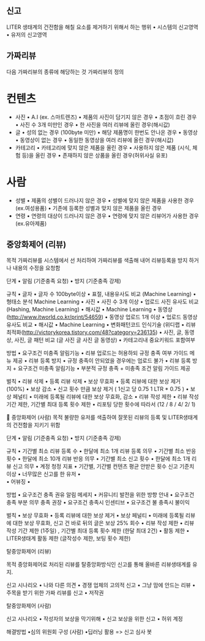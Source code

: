 ## 신고
LITER 생태계의 건전함을 해칠 요소를 제거하기 위해서 하는 행위
• 시스템의 신고영역
• 유저의 신고영역

## 가짜리뷰
다음 가짜리뷰의 종류에 해당하는 것
가짜리뷰의 정의
# 컨텐츠 
 - 사진
  • A.I (ex. 스마트렌즈)
  • 제품의 사진이 담기지 않은 경우
  • 초점이 흐린 경우
  • 사진 수 3개 미만인 경우
  • 한 사진을 여러 리뷰에 올린 경우(해시값)
 - 글
  • 성의 없는 경우 (100byte 미만)
  • 해당 제품명이 한번도 안나온 경우
  • 동영상
  • 동영상이 없는 경우
  • 동일한 동영상을 여러 리뷰에 올린 경우(해시값)
 - 카테고리
  • 카테고리에 맞지 않은 제품을 올린 경우
  • 사용하지 않은 제품 (시식, 체험 등)을 올린 경우
  • 존재하지 않은 상품을 올린 경우(허위사실 유포)

# 사람
 - 성별
  • 제품의 성별이 드러나지 않은 경우
  • 성별에 맞지 않은 제품을 사용한 경우(ex.여성용품)
  • 기존에 등록한 성별과 맞지 않은 제품을 올린 경우
 - 연령
  • 연령의 대상이 드러나지 않은 경우
  • 연령에 맞지 않은 리뷰어가 사용한 경우(ex.유아제품)


## 중앙화제어 (리뷰)

목적
가짜리뷰를 시스템에서 선 처리하여 가짜리뷰를 색출해 내어 리뷰등록을 방지 하거나 내용의 수정을 요청함

단계
	•	알림 (기준충족 요청)
	•	방지 (기준충족 강제) 

규칙
	•	글자 
	•	글자 수 100byte이상
	•	표절, 내용유사도 비교 (Machine Learning)
	•	형태소 분석 Machine Learning 
	•	사진 
	•	사진 수 3개 이상
	•	업로드 사진 유사도 비교 (Hashing, Machine Learning)
	•	해시값
	•	Machine Learning
	•	동영상(http://www.itworld.co.kr/print/54659)
	•	동영상 업로드 1개 이상
	•	업로드 동영상 유사도 비교
	•	해시값
	•	Machine Learning
	•	변화패턴코드 인식기술 (위디랩
	•	리뷰 최적화(http://victorykorea.tistory.com/48?category=236135)
	•	사진, 글, 동영상, 사진, 글 패턴 비교 (글 사진 글 사진 글 동영상)
	•	카테고리내 중요키워드 포함여부

방법
	•	요구조건 미충족 알림기능
	•	리뷰 업로드는 허용하되 규정 충족 여부 가이드 메뉴 제공
	•	리뷰 등록 방지
	•	규정 충족이 안되었을 경우에는 업로드 불가
	•	리뷰 등록 방지 + 요구조건 미충족 알림기능
	•	부분적 규정 충족 + 미충족 조건 알림 가이드 제공

벌칙
	•	리뷰 삭제
	•	등록 리뷰 삭제
	•	보상 무효화
	•	등록 리뷰에 대한 보상 제거 (100%)
	•	보상 감소
	•	신고 횟수 만큼 보상 제거 ( 1신고 당 0.75     1 LTR * 0.75 )
	•	보상 페널티
	•	미래에 등록될 리뷰에 대한 보상 무효화, 감소
	•	리뷰 작성 제한
	•	리뷰 작성 기간 제한, 기간별 최대 등록 횟수 제한 
	•	리포팅 당한 횟수에 따라서 (12 / 8 / 4/ 2/ 1)


중앙화제어 (사람)
목적
불량한 유저를 색출하여 잘못된 리뷰의 등록 및 LITER생태계의 건전함을 지키기 위함

단계
	•	알림 (기준충족 요청)
	•	방지 (기준충족 강제) 

규칙
	•	기간별 최소 리뷰 등록 수 
	•	한달에 최소 1개 리뷰 등록 의무 
	•	기간별 최소 반응 횟수
	•	한달에 최소 10개 리뷰 반응 의무
	•	기간별 최소 신고 횟수
	•	한달에 최소 1개 리뷰 신고 의무
	•	계정 청정 지표
	•	기간별, 기간별 컨텐츠 평균 안받은 횟수 신고 기준치 이상
	•	너무많은 신고를 한 유저
	•	
	•	어뷰징
	•	

방법
	•	요구조건 충족 권유 알림 메세지
	•	커뮤니티 발전을 위한 방향 안내
	•	요구조건 충족 부분 의무 충족 권장
	•	요구조건 충족시 인센티브
	•	요구조건 불 충족시 불이익

벌칙
	•	보상 무효화
	•	등록 리뷰에 대한 보상 제거
	•	보상 페널티
	•	미래에 등록될 리뷰에 대한 보상 무효화, 신고 건 바로 뒤의 글은 보상 25% 회수
	•	리뷰 작성 제한
	•	리뷰 작성 기간 제한 (1주일) , 기간별 최대 등록 횟수 제한 (한달 최대 2건)
	•	활동 제한
	•	LITER생태계 활동 제한 (글작성수 제한, 보팅 횟수 제한)

탈중앙화제어 (리뷰)

목적
중앙화제어로 처리된 리뷰를 탈중앙화방식인 신고를 통해 올바른 리뷰생태계를 유지.

신고 시나리오 
	•	나와 다른 의견 
	•	경쟁 업체의 고의적 신고
	•	그냥 맘에 안드는 리뷰
	•	주목을 받기 위한 가짜 리뷰를 신고 
	•	저작권


탈중앙화제어 (사람)

신고 시나리오
	•	작성자의 보상을 막기위해
	•	신고 보상을 위한 신고
	•	허위 계정

해결방법
	•심의 위원회 구성 (사람)
	•딥러닝 활용 => 신고 심사 봇 


